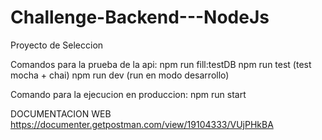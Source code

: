 # Challenge-Backend---NodeJs
Proyecto de Seleccion

Comandos para la prueba de la api:
    npm run fill:testDB 
    npm run test (test mocha + chai)
    npm run dev (run en modo desarrollo)

Comando para la ejecucion en produccion:
    npm run start

DOCUMENTACION WEB https://documenter.getpostman.com/view/19104333/VUjPHkBA